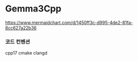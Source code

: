 # Gemma3Cpp

https://www.mermaidchart.com/d/1450ff3c-d995-4de2-81fa-8cc627a22b36

### 코드 컨벤션
cpp17
cmake
clangd 
